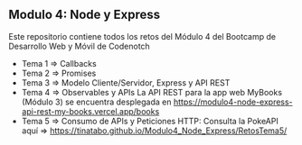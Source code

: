 ## Modulo 4: Node y Express
Este repositorio contiene todos los retos del Módulo 4 del Bootcamp de Desarrollo Web y Móvil de Codenotch
- Tema 1 => Callbacks
- Tema 2 => Promises
- Tema 3 => Modelo Cliente/Servidor, Express y API REST
- Tema 4 => Observables y APIs
La API REST para la app web MyBooks (Módulo 3) se encuentra desplegada en https://modulo4-node-express-api-rest-my-books.vercel.app/books  
- Tema 5 => Consumo de APIs y Peticiones HTTP: Consulta la PokeAPI aquí => https://tinatabo.github.io/Modulo4_Node_Express/RetosTema5/
